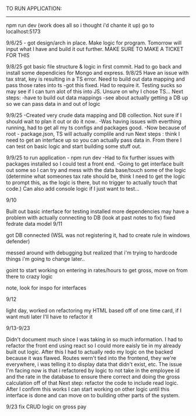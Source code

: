 TO RUN APPLICATION:
________________________

npm run dev (work does all so i thought i'd chante it up)
go to localhost:5173

9/6/25 - got design/arch in place. Make logic for program. Tomorrow will input what I have and build it out further. MAKE SURE TO MAKE A TICKET FOR THIS

9/8/25 got basic file structure & logic in first commit. Had to go back and install some dependicies for Mongo and express. 9/8/25 Have an issue with tax strat, key is resulting in a TS error. Need to build out data mapping and pass those rates into ts -got this fixed. Had to require it. Testing sucks so may see if I can turn alot of this into JS. Unsure on why I chose TS... Next steps: -have to build out data mappings -see about actually getting a DB up so we can pass data in and out of logic

9/9/25 -Created very crude data mapping and DB collection. Not sure if I should wait to plan it out or do it now.. -Was having issues with everthing running, had to get all my ts configs and packages good. -Now because of root - package.json, TS will actually complile and run Next steps : think I need to get an interface up so you can actually pass data in. From there I can test on basic logic and start building some stuff out.

9/9/25 to run application - npm run dev -Had to fix further issues with packages installed so I could test a front end. -Going to get interface built out some so I can try and mess with the data base/touch some of the logic (determine what someones tax rate should be, think I need to get the logic to prompt this, as the logic is there, but no trigger to actually touch that code.) Can also add console logic if I just want to test...

9/10

Built out basic interface for testing
installed more dependencies
may have a problem with actually connecting to DB (look at past notes to fix)
fixed fedrate data model
9/11

got DB connected (WSL was not registering it, had to create rule in windows defender)

messed around with debugging but realized that i'm trying to hardcode things i'm going to change later..

goint to start working on entering in rates/hours to get gross, move on from there to crazy logic

note, look for inspo for interfaces

9/12

light day, worked on refactoring my HTML based off of one time card, if I want muti later I'll have to refactor it

9/13-9/23

Didn't document much since I was taking in so much information. I had to refactor the front end using react so I could more eaisly tie in my already built out logic.
After this I had to actually redo my logic on the backed because it was flawed. Routes wern't tied into the frontend, they we're everywhere, i was telling it to display data that didn't exist, etc. 
The issue I'm facing now is that i refactored by logic to not take in the employee id and the rate in the database to ensure there correct and doing the gross calculation off of that
Next step: refactor the code to include read logic. After I confirm this works I can start working on other logic until this interface is done and can move on to building other parts of the system.

9/23
fix CRUD logic on gross pay